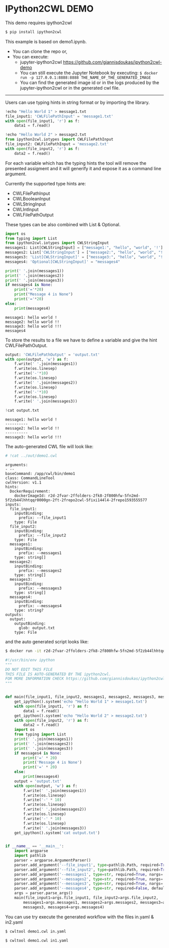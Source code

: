 # IPython2CWL DEMO

This demo requires ipython2cwl

```sh
$ pip install ipython2cwl
```



This example is based on demo1.ipynb. 

* You can clone the repo or,
* You can execute:
  * jupyter-ipython2cwl https://github.com/giannisdoukas/ipython2cwl-demo
  * You can still execute the Jupyter Notebook by executing: `$ docker run -p 127.0.0.1:8888:8888 THE_NAME_OF_THE_GENERATED_IMAGE`
  * You can find the generated image id or in the logs produced by the jupyter-ipython2cwl or in the generated cwl file. 

---

Users can use typing hints in string format or by importing the library.

```python
!echo "Hello World 1" > message1.txt
file_input1: 'CWLFilePathInput' = 'message1.txt'
with open(file_input1, 'r') as f:
    data1 = f.read()    
```


```python
!echo "Hello World 2" > message2.txt
from ipython2cwl.iotypes import CWLFilePathInput
file_input2: CWLFilePathInput = 'message2.txt'
with open(file_input2, 'r') as f:
    data2 = f.read()
```

For each variable which has the typing hints the tool will remove the presented assigment and it will generify it and expose it as a command line argument. 

Currently the supported type hints are: 
* CWLFilePathInput
* CWLBooleanInput
* CWLStringInput
* CWLIntInput
* CWLFilePathOutput

These types can be also combined with List & Optional.


```python
import os
from typing import List
from ipython2cwl.iotypes import CWLStringInput
messages1: List[CWLStringInput] = ["message1:", "hello", "world", '!']
messages2: List['CWLStringInput'] = ["message2:", "hello", "world", "!!"]
messages3: 'List[CWLStringInput]' = ["message3:", "hello", "world", "!!!"]
messages4: 'Optional[CWLStringInput]' = "messages4"

print(' '.join(messages1))
print(' '.join(messages2))
print(' '.join(messages3))
if messages4 is None:
    print('='*20)
    print("Message 4 is None")
    print('='*20)
else:
    print(messages4)
```

    message1: hello world !
    message2: hello world !!
    message3: hello world !!!
    messages4


To store the results to a file we have to define a variable and give the hint CWLFilePathOutput.


```python
output: 'CWLFilePathOutput' = 'output.txt'
with open(output, 'w') as f:
    f.write(' '.join(messages1))
    f.write(os.linesep)
    f.write('-'*10)
    f.write(os.linesep)
    f.write(' '.join(messages2))
    f.write(os.linesep)
    f.write('-'*10)
    f.write(os.linesep)
    f.write(' '.join(messages3))
```


```python
!cat output.txt
```

    message1: hello world !
    ----------
    message2: hello world !!
    ----------
    message3: hello world !!!

The auto-generated CWL file will look like:


```python
# !cat ../out/demo1.cwl
```

    arguments:
    - --
    baseCommand: /app/cwl/bin/demo1
    class: CommandLineTool
    cwlVersion: v1.1
    hints:
      DockerRequirement:
        dockerImageId: r2d-2fvar-2ffolders-2fk8-2f800hfw-5fn2md-5f2zb44lhhtqqr0000gn-2ft-2frepo2cwl-5fixi144l4-2frepo1593555577
    inputs:
      file_input1:
        inputBinding:
          prefix: --file_input1
        type: File
      file_input2:
        inputBinding:
          prefix: --file_input2
        type: File
      messages1:
        inputBinding:
          prefix: --messages1
        type: string[]
      messages2:
        inputBinding:
          prefix: --messages2
        type: string[]
      messages3:
        inputBinding:
          prefix: --messages3
        type: string[]
      messages4:
        inputBinding:
          prefix: --messages4
        type: string?
    outputs:
      output:
        outputBinding:
          glob: output.txt
        type: File


and the auto generated script looks like: 
```sh
$ docker run -it r2d-2fvar-2ffolders-2fk8-2f800hfw-5fn2md-5f2zb44lhhtqqr0000gn-2ft-2frepo2cwl-5fixi144l4-2frepo1593555577 cat /app/cwl/bin/demo1 # this command will display the auto-generated script to the terminal
```

```python
#!/usr/bin/env ipython
"""
DO NOT EDIT THIS FILE
THIS FILE IS AUTO-GENERATED BY THE ipython2cwl.
FOR MORE INFORMATION CHECK https://github.com/giannisdoukas/ipython2cwl
"""


def main(file_input1, file_input2, messages1, messages2, messages3, messages4):
    get_ipython().system('echo "Hello World 1" > message1.txt')
    with open(file_input1, 'r') as f:
        data1 = f.read()
    get_ipython().system('echo "Hello World 2" > message2.txt')
    with open(file_input2, 'r') as f:
        data2 = f.read()
    import os
    from typing import List
    print(' '.join(messages1))
    print(' '.join(messages2))
    print(' '.join(messages3))
    if messages4 is None:
        print('=' * 20)
        print('Message 4 is None')
        print('=' * 20)
    else:
        print(messages4)
    output = 'output.txt'
    with open(output, 'w') as f:
        f.write(' '.join(messages1))
        f.write(os.linesep)
        f.write('-' * 10)
        f.write(os.linesep)
        f.write(' '.join(messages2))
        f.write(os.linesep)
        f.write('-' * 10)
        f.write(os.linesep)
        f.write(' '.join(messages3))
    get_ipython().system('cat output.txt')


if __name__ == '__main__':
    import argparse
    import pathlib
    parser = argparse.ArgumentParser()
    parser.add_argument('--file_input1', type=pathlib.Path, required=True)
    parser.add_argument('--file_input2', type=pathlib.Path, required=True)
    parser.add_argument('--messages1', type=str, required=True, nargs='+')
    parser.add_argument('--messages2', type=str, required=True, nargs='+')
    parser.add_argument('--messages3', type=str, required=True, nargs='+')
    parser.add_argument('--messages4', type=str, required=False, default=None)
    args = parser.parse_args()
    main(file_input1=args.file_input1, file_input2=args.file_input2,
        messages1=args.messages1, messages2=args.messages2, messages3=args.
        messages3, messages4=args.messages4)
```

You can use try execute the generated workflow with the files in.yaml & in2.yaml
```sh
$ cwltool demo1.cwl in.yaml

$ cwltool demo1.cwl in1.yaml
```
